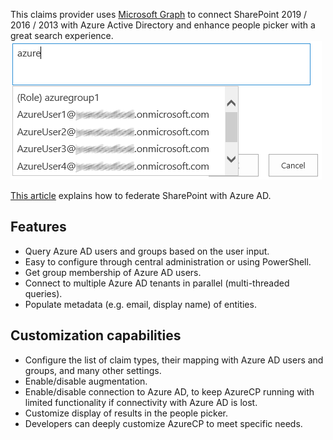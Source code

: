 This claims provider uses [Microsoft Graph](https://developer.microsoft.com/en-us/graph/) to connect SharePoint 2019 / 2016 / 2013 with Azure Active Directory and enhance people picker with a great search experience.  
![People picker with AzureCP](https://github.com/Yvand/AzureCP/raw/gh-pages/assets/people%20picker%20AzureCP_2.png)

[This article](https://docs.microsoft.com/en-us/office365/enterprise/using-azure-ad-for-sharepoint-server-authentication) explains how to federate SharePoint with Azure AD.

## Features

- Query Azure AD users and groups based on the user input.
- Easy to configure through central administration or using PowerShell.
- Get group membership of Azure AD users.
- Connect to multiple Azure AD tenants in parallel (multi-threaded queries).
- Populate metadata (e.g. email, display name) of entities.

## Customization capabilities

- Configure the list of claim types, their mapping with Azure AD users and groups, and many other settings.
- Enable/disable augmentation.
- Enable/disable connection to Azure AD, to keep AzureCP running with limited functionality if connectivity with Azure AD is lost.
- Customize display of results in the people picker.
- Developers can deeply customize AzureCP to meet specific needs.
